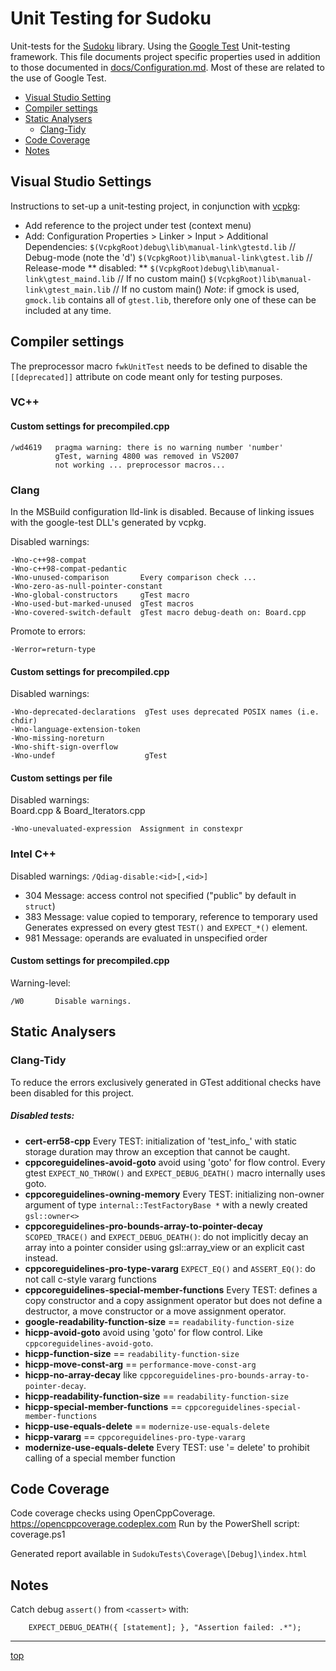 <!-------------------------------------------------------------><a id="top"></a>
# Unit Testing for Sudoku #
<!----------------------------------------------------------------------------->
Unit-tests for the [Sudoku](../Sudoku) library.
Using the [Google Test](https://github.com/google/googletest/) Unit-testing
framework.
This file documents project specific properties used in addition to those
documented in [docs/Configuration.md](../docs/Configuration.md).
Most of these are related to the use of Google Test.

<!-- TOC -->
- [Visual Studio Setting](#vs_settings)
- [Compiler settings](#compiler)
- [Static Analysers](#analysers)
  - [Clang-Tidy](#tidy)
- [Code Coverage](#cover)
- [Notes](#notes)

<!-----------------------------------------------------><a id="vs_settings"></a>
## Visual Studio Settings
<!----------------------------------------------------------------------------->
Instructions to set-up a unit-testing project, in conjunction with
[vcpkg](https://github.com/Microsoft/vcpkg):
- Add reference to the project under test (context menu)
- Add: Configuration Properties > Linker > Input > Additional Dependencies:
  `$(VcpkgRoot)debug\lib\manual-link\gtestd.lib` // Debug-mode (note the 'd')
  `$(VcpkgRoot)lib\manual-link\gtest.lib`        // Release-mode
  ** disabled: **
  `$(VcpkgRoot)debug\lib\manual-link\gtest_maind.lib` // If no custom main()
  `$(VcpkgRoot)lib\manual-link\gtest_main.lib`        // If no custom main()
  *Note*: if gmock is used, `gmock.lib` contains all of `gtest.lib`,
  therefore only one of these can be included at any time.

<!--------------------------------------------------------><a id="compiler"></a>
## Compiler settings
<!----------------------------------------------------------------------------->
The preprocessor macro `fwkUnitTest` needs to be defined to disable the
`[[deprecated]]` attribute on code meant only for testing purposes.

<!------------------------------------------------------------><a id="msvc"></a>
### VC++
<!----------------------------------------------------------------------------->
#### Custom settings for precompiled.cpp
```
/wd4619   pragma warning: there is no warning number 'number'
          gTest, warning 4800 was removed in VS2007
          not working ... preprocessor macros...
```

<!-----------------------------------------------------------><a id="clang"></a>
### Clang
<!----------------------------------------------------------------------------->
In the MSBuild configuration lld-link is disabled.
Because of linking issues with the google-test DLL's generated by vcpkg.

Disabled warnings:
``````
-Wno-c++98-compat
-Wno-c++98-compat-pedantic
-Wno-unused-comparison       Every comparison check ...
-Wno-zero-as-null-pointer-constant
-Wno-global-constructors     gTest macro
-Wno-used-but-marked-unused  gTest macros
-Wno-covered-switch-default  gTest macro debug-death on: Board.cpp
``````
Promote to errors:
````````
-Werror=return-type
````````
#### Custom settings for precompiled.cpp
Disabled warnings:
````
-Wno-deprecated-declarations  gTest uses deprecated POSIX names (i.e. chdir)
-Wno-language-extension-token
-Wno-missing-noreturn
-Wno-shift-sign-overflow
-Wno-undef                    gTest
````
#### Custom settings per file
Disabled warnings:  
Board.cpp & Board_Iterators.cpp
````
-Wno-unevaluated-expression  Assignment in constexpr
````

<!-----------------------------------------------------------><a id="intel"></a>
### Intel C++ ###
<!----------------------------------------------------------------------------->
Disabled warnings:
`/Qdiag-disable:<id>[,<id>]`
- 304   Message: access control not specified ("public" by default in `struct`)
- 383   Message: value copied to temporary, reference to temporary used
  Generates expressed on every gtest `TEST()` and `EXPECT_*()` element.
- 981   Message: operands are evaluated in unspecified order

#### Custom settings for precompiled.cpp
Warning-level:
`````
/W0       Disable warnings.
`````

<!-------------------------------------------------------><a id="analysers"></a>
## Static Analysers ##
<!----------------------------------------------------------------------------->
<!------------------------------------------------------------><a id="tidy"></a>
### Clang-Tidy ###
<!----------------------------------------------------------------------------->
To reduce the errors exclusively generated in GTest additional checks have been
disabled for this project.
##### Disabled tests:
- **cert-err58-cpp**
  Every TEST: initialization of 'test_info_' with static storage duration may
   throw an exception that cannot be caught.
- **cppcoreguidelines-avoid-goto** avoid using 'goto' for flow control.
  Every gtest `EXPECT_NO_THROW()` and `EXPECT_DEBUG_DEATH()` macro internally
  uses goto.
- **cppcoreguidelines-owning-memory**
  Every TEST: initializing non-owner argument of type
  `internal::TestFactoryBase *` with a newly created `gsl::owner<>` 
- **cppcoreguidelines-pro-bounds-array-to-pointer-decay**
  `SCOPED_TRACE()` and `EXPECT_DEBUG_DEATH()`: do not implicitly decay an array
  into a pointer consider using gsl::array_view or an explicit cast instead.
- **cppcoreguidelines-pro-type-vararg**
  `EXPECT_EQ()` and `ASSERT_EQ()`: do not call c-style vararg functions 
- **cppcoreguidelines-special-member-functions**
  Every TEST: defines a copy constructor and a copy assignment operator but
  does not define a destructor, a move constructor or a move assignment
  operator.
- **google-readability-function-size** == `readability-function-size`
- **hicpp-avoid-goto** avoid using 'goto' for flow control.
  Like `cppcoreguidelines-avoid-goto`.
- **hicpp-function-size** == `readability-function-size`
- **hicpp-move-const-arg** == `performance-move-const-arg`
- **hicpp-no-array-decay**
  like `cppcoreguidelines-pro-bounds-array-to-pointer-decay`.
- **hicpp-readability-function-size** == `readability-function-size`
- **hicpp-special-member-functions**
  == `cppcoreguidelines-special-member-functions`
- **hicpp-use-equals-delete** == `modernize-use-equals-delete`
- **hicpp-vararg** == `cppcoreguidelines-pro-type-vararg`
- **modernize-use-equals-delete**
  Every TEST: use '= delete' to prohibit calling of a special member function 

<!-----------------------------------------------------------><a id="cover"></a>
## Code Coverage ##
<!----------------------------------------------------------------------------->
Code coverage checks using OpenCppCoverage.
https://opencppcoverage.codeplex.com
Run by the PowerShell script: coverage.ps1

Generated report available in `SudokuTests\Coverage\[Debug]\index.html`


<!-----------------------------------------------------------><a id="notes"></a>
## Notes ##
<!----------------------------------------------------------------------------->
Catch debug `assert()` from `<cassert>` with:
```
    EXPECT_DEBUG_DEATH({ [statement]; }, "Assertion failed: .*");
```

----
[top](#top)
